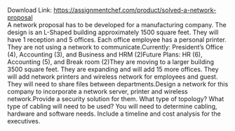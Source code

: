 Download Link: https://assignmentchef.com/product/solved-a-network-proposal
<br>
A network proposal has to be developed for a manufacturing company. The design is an L-Shaped building approximately 1500 square feet. They will have 1 reception and 5 offices. Each office employee has a personal printer. They are not using a network to communicate.Currently: President’s Office (4), Accounting (3), and Business and HRM (2)Future Plans: HR (6), Accounting (5), and Break room (2)They are moving to a larger building 3500 square feet. They are expanding and will add 15 more offices. They will add network printers and wireless network for employees and guest. They will need to share files between departments.Design a network for this company to incorporate a network server, printer and wireless network.Provide a security solution for them. What type of topology? What type of cabling will need to be used? You will need to determine cabling, hardware and software needs. Include a timeline and cost analysis for the executives.